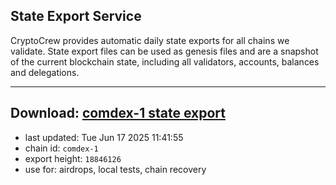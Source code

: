 ## State Export Service
CryptoCrew provides automatic daily state exports for all chains we validate. State export files can be used as genesis files and are a snapshot of the current blockchain state, including all validators, accounts, balances and delegations.

---
**Download: [comdex-1 state export](https://dl-eu2.ccvalidators.com/SERVICE/comdex/comdex-1_export_18846126.json)**
---

- last updated: Tue Jun 17 2025 11:41:55
- chain id: `comdex-1`
- export height: `18846126`
- use for: airdrops, local tests, chain recovery
